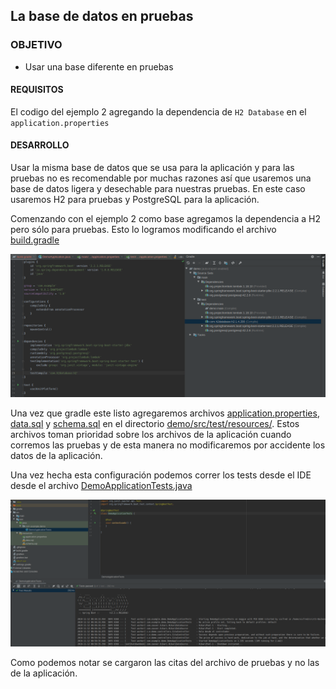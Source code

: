## La base de datos en pruebas

### OBJETIVO

- Usar una base diferente en pruebas

#### REQUISITOS

El codigo del ejemplo 2 agregando la dependencia de `H2 Database` en el `application.properties`

#### DESARROLLO

Usar la misma base de datos que se usa para la aplicación y para las pruebas no es recomendable por muchas razones así que usaremos una base de datos ligera y desechable para nuestras pruebas. En este caso usaremos H2 para pruebas y PostgreSQL para la aplicación.

Comenzando con el ejemplo 2 como base agregamos la dependencia a H2 pero sólo para pruebas. Esto lo logramos modificando el archivo [build.gradle](demo/build.gradle)

![gradle](deps.png)

Una vez que gradle este listo agregaremos archivos [application.properties](demo/src/test/resources/application.properties), [data.sql](demo/src/test/resources/data.sql) y [schema.sql](demo/src/test/resources/schema.sql) en el directorio [demo/src/test/resources/](demo/src/test/resources/). Estos archivos toman prioridad sobre los archivos de la aplicación cuando corremos las pruebas y de esta manera no modificaremos por accidente los datos de la aplicación.

Una vez hecha esta configuración podemos correr los tests desde el IDE desde el archivo [DemoApplicationTests.java](demo/src/test/java/com/example/demo/DemoApplicationTests.java)

![tests](tests.png)

Como podemos notar se cargaron las citas del archivo de pruebas y no las de la aplicación.

